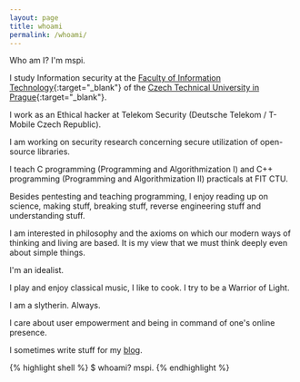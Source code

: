 ```yaml
---
layout: page
title: whoami
permalink: /whoami/
---
```


Who am I? I'm mspi.

I study Information security at the [Faculty of Information Technology](https://fit.cvut.cz/en){:target="_blank"} of the [Czech Technical University in Prague](https://www.cvut.cz/en){:target="_blank"}.

I work as an Ethical hacker at Telekom Security (Deutsche Telekom / T-Mobile Czech Republic).

I am working on security research concerning secure utilization of open-source libraries.

I teach C programming (Programming and Algorithmization I) and C++ programming (Programming and Algorithmization II) practicals at FIT CTU.

Besides pentesting and teaching programming, I enjoy reading up on science, making stuff, breaking stuff, reverse engineering stuff and understanding stuff.

I am interested in philosophy and the axioms on which our modern ways of thinking and living are based. It is my view that we must think deeply even about simple things.

I'm an idealist.

I play and enjoy classical music, I like to cook. I try to be a Warrior of Light.

I am a slytherin. Always.

I care about user empowerment and being in command of one's online presence.

I sometimes write stuff for my [blog](/blog/).

{% highlight shell %}
$ whoami?
mspi.
{% endhighlight %}